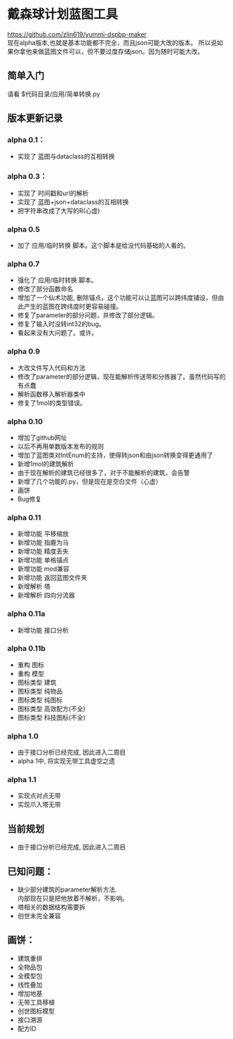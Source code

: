 
# 戴森球计划蓝图工具
https://github.com/zlin619/yummi-dspbp-maker  
现在alpha版本,也就是基本功能都不完全，而且json可能大改的版本。
所以说如果你拿他来做蓝图文件可以，但不要过度存储json。因为随时可能大改。

## 简单入门
请看 $代码目录/应用/简单转换.py

## 版本更新记录

### alpha 0.1：
- 实现了 蓝图与dataclass的互相转换

### alpha 0.3：
- 实现了 时间戳和url的解析
- 实现了 蓝图+json+dataclass的互相转换
- 把字符串改成了大写的R(心虚)

### alpha 0.5
- 加了 应用/临时转换 脚本。这个脚本是给没代码基础的人看的。

### alpha 0.7
- 强化了 应用/临时转换 脚本。
- 修改了部分函数命名
- 增加了一个仙术功能, 删除锚点。这个功能可以让蓝图可以跨纬度铺设，但由此产生的蓝图在跨纬度时更容易碰撞。
- 修复了parameter的部分问题，并修改了部分逻辑。
- 修复了输入时没转int32的bug。
- 看起来没有大问题了。或许。

### alpha 0.9
- 大改文件写入代码和方法
- 修改了parameter的部分逻辑，现在能解析传送带和分拣器了。虽然代码写的有点蠢
- 解析函数移入解析器类中
- 修复了1mol的类型错误。

### alpha 0.10
- 增加了github网址
- 以后不再用单数版本发布的规则
- 增加了蓝图类对IntEnum的支持，使得转json和由json转换变得更通用了
- 新增1mol的建筑解析
- 由于现在解析的建筑已经很多了，对于不能解析的建筑，会告警
- 新增了几个功能的.py，但是现在是空白文件（心虚）
- 画饼
- Bug修复

### alpha 0.11
- 新增功能 平移缩放
- 新增功能 指鹿为马
- 新增功能 精度丢失
- 新增功能 单格锚点
- 新增功能 mod兼容
- 新增功能 返回蓝图文件夹
- 新增解析 塔
- 新增解析 四向分流器

### alpha 0.11a
- 新增功能 接口分析

### alpha 0.11b
- 重构 图标
- 重构 模型
- 图标类型 建筑
- 图标类型 纯物品
- 图标类型 纯图标
- 图标类型 高效配方(不全)
- 图标类型 科技图标(不全)

### alpha 1.0
- 由于接口分析已经完成, 因此进入二周目
- alpha 1中, 将实现无带工具虚空之遗

### alpha 1.1
- 实现点对点无带
- 实现爪入塔无带


## 当前规划
- 由于接口分析已经完成, 因此进入二周目

## 已知问题：
- 缺少部分建筑的parameter解析方法.  
  内部现在只是把他放着不解析，不影响。
- 塔相关的数据结构需要拆
- 创世未完全兼容

## 画饼：
- 建筑重排
- 全物品包
- 全模型包
- 线性叠加
- 增加地基
- 无带工具移植
- 创世图标模型
- 接口溯源
- 配方ID